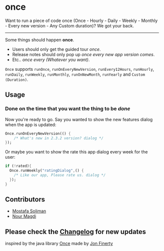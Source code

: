 # once

Want to run a piece of code once (Once - Hourly - Daily - Weekly - Monthly - Every new version - Any Custom duration)? We got your back.

----

Some things should happen **once**.
* Users should only get the guided tour _once_.
* Release notes should only pop up _once every new app version comes_.
* Etc.. _once every (Whatever you want)_.

`Once` supports `runOnce`, `runOnEveryNewVersion`, `runEvery12Hours`, `runHourly`, `runDaily`, `runWeekly`, `runMonthly`, `runOnNewMonth`, `runYearly` and `Custom (Duration)`.

## Usage
### Done on the time that you want the thing to be _done_

Now you're ready to go. Say you wanted to show the new features dialog when the app is updated:

```dart
Once.runOnEveryNewVersion(() {
    /* What's new in 2.3.2 version? dialog */
});
```

Or maybe you want to show the rate this app dialog every week for the user:
```dart
if (!rated){
  Once.runWeekly("ratingDialog",() { 
    /* Like our app, Please rate us. dialog */ 
  });
}
```

## Contributors
* [Mostafa Soliman](https://github.com/MostafaSolimanMO)
* [Nour Magdi](https://github.com/SPiercer)

## Please check the [Changelog](CHANGELOG.md) for new updates


inspired by the java library [Once](https://github.com/jonfinerty/Once) made by [Jon Finerty](https://github.com/jonfinerty)
